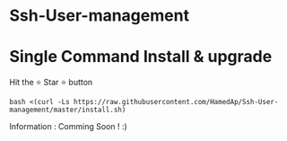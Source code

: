 # Ssh-User-management

# Single Command Install & upgrade
Hit the ⭐ Star ⭐ button

````
bash <(curl -Ls https://raw.githubusercontent.com/HamedAp/Ssh-User-management/master/install.sh)
````

Information :
Comming Soon ! :)
